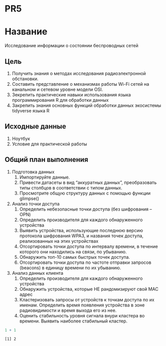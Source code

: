 # PR5


# Название

Исследование информации о состоянии беспроводных сетей

## Цель

1.  Получить знания о методах исследования радиоэлектронной обстановки.
2.  Составить представление о механизмах работы Wi-Fi сетей на канальном
    и сетевом уровне модели OSI.
3.  Зекрепить практические навыки использования языка программирования R
    для обработки данных
4.  Закрепить знания основных функций обработки данных экосистемы
    tidyverse языка R

## Исходные данные

1.  Ноутбук
2.  Условие для практической работы

## Общий план выполнения

1.  Подготовка данных
    1.  Импортируйте данные.
    2.  Привести датасеты в вид “аккуратных данных”, преобразовать типы
        столбцов в соответствии с типом данных.
    3.  Просмотрите общую структуру данных с помощью функции glimpse()
2.  Анализ точки доступа
    1.  Определить небезопасные точки доступа (без шифрования – OPN)
    2.  Определить производителя для каждого обнаруженного устройства
    3.  Выявить устройства, использующие последнюю версию протокола
        шифрования WPA3, и названия точек доступа, реализованных на этих
        устройствах
    4.  Отсортировать точки доступа по интервалу времени, в течение
        которого они находились на связи, по убыванию.
    5.  Обнаружить топ-10 самых быстрых точек доступа.
    6.  Отсортировать точки доступа по частоте отправки запросов
        (beacons) в единицу времени по их убыванию.
3.  Анализ данных клиента
    1.  Определить производителя для каждого обнаруженного устройства
    2.  Обнаружить устройства, которые НЕ рандомизируют свой MAC адрес
    3.  Кластеризовать запросы от устройств к точкам доступа по их
        именам. Определить время появления устройства в зоне
        радиовидимости и время выхода его из нее.
    4.  Оценить стабильность уровня сигнала внури кластера во времени.
        Выявить наиболее стабильный кластер.

``` r
1 + 1
```

    [1] 2

